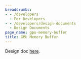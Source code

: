 ```yaml
---
breadcrumbs:
- - /developers
  - For Developers
- - /developers/design-documents
  - Design Documents
page_name: gpu-memory-buffer
title: GPU Memory Buffer
---
```


Design doc
[here](https://docs.google.com/document/d/1SaTYTBvHWWDKA3MPJPpQ-79RNgdS4Xu4g3KiD39VQjU).